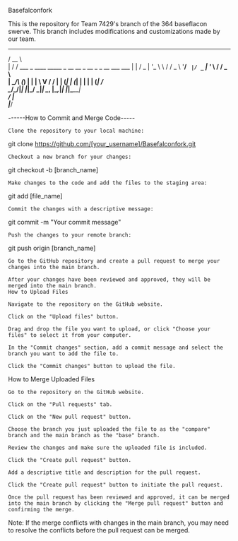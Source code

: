 Basefalconfork

This is the repository for Team 7429's branch of the 364 baseflacon swerve. This branch includes modifications and customizations made by our team.

 _____                                                     
/  __ \                                                    
| /  \/ ___  _ ____   _____ _ __ __ _  __ _ _ __   ___ ___ 
| |    / _ \| '_ \ \ / / _ \ '__/ _` |/ _` | '_ \ / __/ _ \                                                                                      
| \__/\ (_) | | | \ V /  __/ | | (_| | (_| | | | | (_|  __/                                       
 \____/\___/|_| |_|\_/ \___|_|  \__, |\__,_|_| |_|\___\___|                                                     
                                 __/ |                                                       
                                |___/                                               
                                                                                               
------How to Commit and Merge Code-----

    Clone the repository to your local machine:



git clone https://github.com/[your_username]/Basefalconfork.git

    Checkout a new branch for your changes:



git checkout -b [branch_name]

    Make changes to the code and add the files to the staging area:



git add [file_name]

    Commit the changes with a descriptive message:


git commit -m "Your commit message"

    Push the changes to your remote branch:



git push origin [branch_name]

    Go to the GitHub repository and create a pull request to merge your changes into the main branch.

    After your changes have been reviewed and approved, they will be merged into the main branch.
    How to Upload Files

    Navigate to the repository on the GitHub website.

    Click on the "Upload files" button.

    Drag and drop the file you want to upload, or click "Choose your files" to select it from your computer.

    In the "Commit changes" section, add a commit message and select the branch you want to add the file to.

    Click the "Commit changes" button to upload the file.

How to Merge Uploaded Files

    Go to the repository on the GitHub website.

    Click on the "Pull requests" tab.

    Click on the "New pull request" button.

    Choose the branch you just uploaded the file to as the "compare" branch and the main branch as the "base" branch.

    Review the changes and make sure the uploaded file is included.

    Click the "Create pull request" button.

    Add a descriptive title and description for the pull request.

    Click the "Create pull request" button to initiate the pull request.

    Once the pull request has been reviewed and approved, it can be merged into the main branch by clicking the "Merge pull request" button and confirming the merge.

Note: If the merge conflicts with changes in the main branch, you may need to resolve the conflicts before the pull request can be merged.
